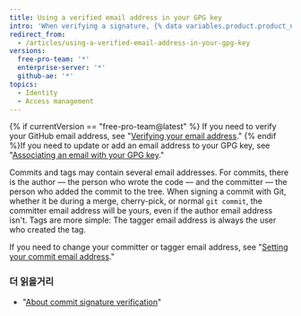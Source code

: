 ```yaml
---
title: Using a verified email address in your GPG key
intro: 'When verifying a signature, {% data variables.product.product_name %} checks that the committer or tagger email address matches an email address from the GPG key''s identities and is a verified email address on the user''s account. This ensures that the key belongs to you and that you created the commit or tag.'
redirect_from:
  - /articles/using-a-verified-email-address-in-your-gpg-key
versions:
  free-pro-team: '*'
  enterprise-server: '*'
  github-ae: '*'
topics:
  - Identity
  - Access management
---
```


{% if currentVersion == "free-pro-team@latest" %}
If you need to verify your GitHub email address, see "[Verifying your email address](/articles/verifying-your-email-address/)."
{% endif %}If you need to update or add an email address to your GPG key, see "[Associating an email with your GPG key](/articles/associating-an-email-with-your-gpg-key)."

Commits and tags may contain several email addresses. For commits, there is the author — the person who wrote the code — and the committer — the person who added the commit to the tree. When signing a commit with Git, whether it be during a merge, cherry-pick, or normal `git commit`, the committer email address will be yours, even if the author email address isn't. Tags are more simple: The tagger email address is always the user who created the tag.

If you need to change your committer or tagger email address, see "[Setting your commit email address](/articles/setting-your-commit-email-address/)."

### 더 읽을거리

- "[About commit signature verification](/articles/about-commit-signature-verification)"
